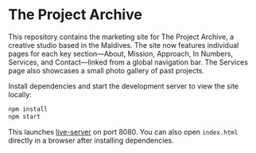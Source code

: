 # The Project Archive

This repository contains the marketing site for The Project Archive, a creative studio based in the Maldives. The site now features individual pages for each key section—About, Mission, Approach, In Numbers, Services, and Contact—linked from a global navigation bar. The Services page also showcases a small photo gallery of past projects.

Install dependencies and start the development server to view the site locally:

```bash
npm install
npm start
```

This launches [live-server](https://www.npmjs.com/package/live-server) on port 8080. You can also open `index.html` directly in a browser after installing dependencies.

